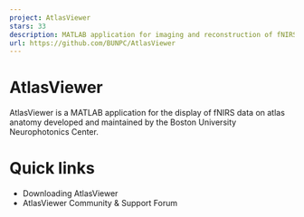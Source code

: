 ```yaml
---
project: AtlasViewer
stars: 33
description: MATLAB application for imaging and reconstruction of fNIRS data on atlas anatomy 
url: https://github.com/BUNPC/AtlasViewer
---
```


AtlasViewer
===========

AtlasViewer is a MATLAB application for the display of fNIRS data on atlas anatomy developed and maintained by the Boston University Neurophotonics Center.

Quick links
===========

-   Downloading AtlasViewer
-   AtlasViewer Community & Support Forum
